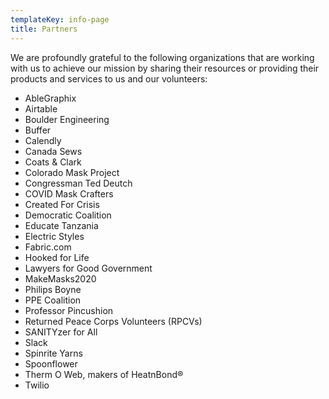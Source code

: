 ```yaml
---
templateKey: info-page
title: Partners
---
```

We are profoundly grateful to the following organizations that are working with us to achieve our mission by sharing their resources or providing their products and services to us and our volunteers:

* AbleGraphix
* Airtable
* Boulder Engineering
* Buffer
* Calendly
* Canada Sews
* Coats & Clark
* Colorado Mask Project
* Congressman Ted Deutch
* COVID Mask Crafters
* Created For Crisis
* Democratic Coalition
* Educate Tanzania
* Electric Styles
* Fabric.com
* Hooked for Life
* Lawyers for Good Government
* MakeMasks2020
* Philips Boyne
* PPE Coalition
* Professor Pincushion
* Returned Peace Corps Volunteers (RPCVs)
* SANITYzer for All
* Slack
* Spinrite Yarns
* Spoonflower
* Therm O Web, makers of HeatnBond®
* Twilio